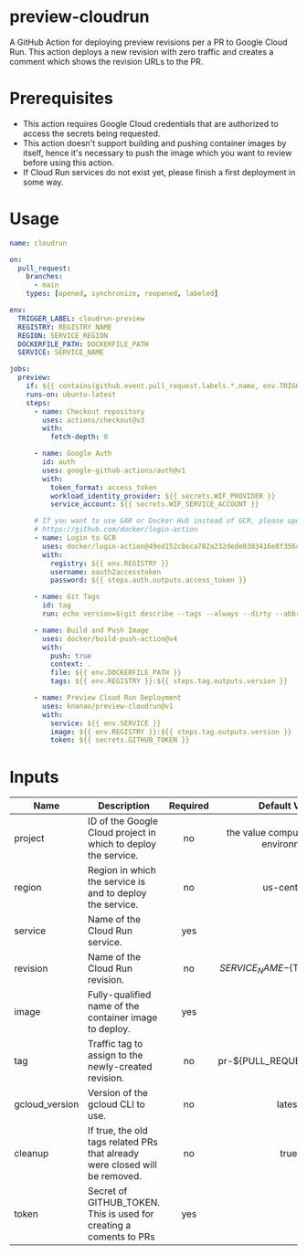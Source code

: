 # preview-cloudrun
A GitHub Action for deploying preview revisions per a PR to Google Cloud Run. This action deploys a new revision with zero traffic and creates a comment which shows the revision URLs to the PR.

# Prerequisites
- This action requires Google Cloud credentials that are authorized to access the secrets being requested.
- This action doesn't support building and pushing container images by itself, hence it's necessary to push the image which you want to review before using this action.
- If Cloud Run services do not exist yet, please finish a first deployment in some way.

# Usage
```yaml
name: cloudrun

on:
  pull_request:
    branches:
      - main
    types: [opened, synchronize, reopened, labeled]

env:
  TRIGGER_LABEL: cloudrun-preview
  REGISTRY: REGISTRY_NAME
  REGION: SERVICE_REGION
  DOCKERFILE_PATH: DOCKERFILE_PATH
  SERVICE: SERVICE_NAME

jobs:
  preview:
    if: ${{ contains(github.event.pull_request.labels.*.name, env.TRIGGER_LABEL) }}
    runs-on: ubuntu-latest
    steps:
      - name: Checkout repository
        uses: actions/checkout@v3
        with:
          fetch-depth: 0

      - name: Google Auth
        id: auth
        uses: google-github-actions/auth@v1
        with:
          token_format: access_token
          workload_identity_provider: ${{ secrets.WIF_PROVIDER }}
          service_account: ${{ secrets.WIF_SERVICE_ACCOUNT }}

      # If you want to use GAR or Docker Hub instead of GCR, please update this.
      # https://github.com/docker/login-action
      - name: Login to GCR
        uses: docker/login-action@49ed152c8eca782a232dede0303416e8f356c37b #v2.0.0
        with:
          registry: ${{ env.REGISTRY }}
          username: oauth2accesstoken
          password: ${{ steps.auth.outputs.access_token }}

      - name: Git Tags
        id: tag
        run: echo version=$(git describe --tags --always --dirty --abbrev=7) >> $GITHUB_OUTPUT

      - name: Build and Push Image
        uses: docker/build-push-action@v4
        with:
          push: true
          context: .
          file: ${{ env.DOCKERFILE_PATH }}
          tags: ${{ env.REGISTRY }}:${{ steps.tag.outputs.version }}

      - name: Preview Cloud Run Deployment
        uses: knanao/preview-cloudrun@v1
        with:
          service: ${{ env.SERVICE }}
          image: ${{ env.REGISTRY }}:${{ steps.tag.outputs.version }}
          token: ${{ secrets.GITHUB_TOKEN }}
```

# Inputs

| Name                            | Description                                                                 | Required | Default Value                                        |
|---------------------------------|-----------------------------------------------------------------------------|:--------:|:----------------------------------------------------:|
| project                         | ID of the Google Cloud project in which to deploy the service.              |    no    | the value computed from the environment              |
| region                          | Region in which the service is and to deploy the service.                   |    no    | us-central1                                          |
| service                         | Name of the Cloud Run service.                                              |    yes   |                                                      |
| revision                        | Name of the Cloud Run revision.                                             |    no    | ${SERVICE_NAME}-${TAG_VERSION}                       |
| image                           | Fully-qualified name of the container image to deploy.                      |    yes   |                                                      |
| tag                             | Traffic tag to assign to the newly-created revision.                        |    no    | pr-${PULL_REQUEST_NUMBER}                            |
| gcloud_version                  | Version of the gcloud CLI to use.                                           |    no    | latest                                               |
| cleanup                         | If true, the old tags related PRs that already were closed will be removed. |    no    | true                                                 |
| token                           | Secret of GITHUB_TOKEN. This is used for creating a coments to PRs          |    yes   |                                                      |

